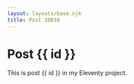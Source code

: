 ```yaml
---
layout: layouts/base.njk
title: Post 10010
---
```


# Post {{ id }}

This is post {{ id }} in my Eleventy project.
